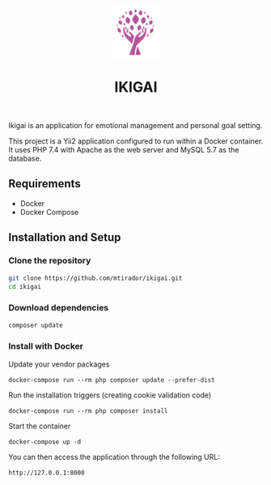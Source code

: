 
<p align="center">
    <img src="./web/images/morado.png" height="100px">
    <h1 align="center">IKIGAI</h1>
    <br>
</p>
Ikigai is an application for emotional management and personal goal setting.

This project is a Yii2 application configured to run within a Docker container. It uses PHP 7.4 with Apache as the web server and MySQL 5.7 as the database.

## Requirements

- Docker
- Docker Compose
  
## Installation and Setup

### Clone the repository

```bash
git clone https://github.com/mtirador/ikigai.git
cd ikigai

```
### Download dependencies

```bash
composer update
```

### Install with Docker

Update your vendor packages

    docker-compose run --rm php composer update --prefer-dist
    
Run the installation triggers (creating cookie validation code)

    docker-compose run --rm php composer install    
    
Start the container

    docker-compose up -d
    
You can then access the application through the following URL:

    http://127.0.0.1:8000
